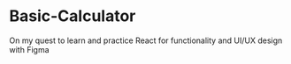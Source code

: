 # Basic-Calculator
On my quest to learn and practice React for functionality and UI/UX design with Figma
